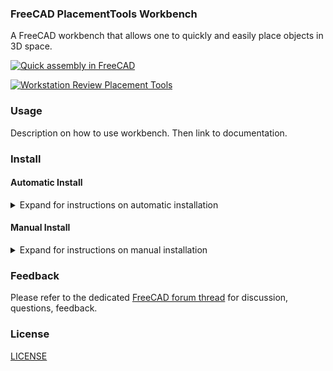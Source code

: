 ### FreeCAD PlacementTools Workbench

A FreeCAD workbench that allows one to quickly and easily place objects in 3D space.


[![Quick assembly in FreeCAD](https://img.youtube.com/vi/UEwlEG8g-JM/hqdefault.jpg)](https://youtu.be/UEwlEG8g-JM?list=PLfTREYIFdFHe1eTUVBKYjvOOIleLJiH10)


[![Workstation Review Placement Tools](https://img.youtube.com/vi/aeRd-NzHrhI/hqdefault.jpg)](https://www.youtube.com/watch?v=aeRd-NzHrhI&list=PLfTREYIFdFHe1eTUVBKYjvOOIleLJiH10&index=1)


### Usage

Description on how to use workbench. Then link to documentation.

### Install

#### Automatic Install

<details>
<summary>Expand for instructions on automatic installation</summary>

#### English

#### Russian


</details>

#### Manual Install

<details>
<summary>Expand for instructions on manual installation</summary>
#### English

* Download the zip archive (Code->Download ZIP) and extract it. * * Rename the `PlacementTools-master` folder to `PlacementTools`
* Place the PlacementTools folder in the Mod folder (For example, for Windows: "c:\Program Files\FreeCAD 0.xx\Mod\").
* Restart freecad 


#### Russian

* Скачайте zip архив (Code->Download ZIP) и распакуйте его.
* Переименуйте папку `PlacementTools-master` в  `PlacementTools`.
* Поместите папку PlacementTools в папку `Mod` (Например, для Windows: `c:\Program Files\FreeCAD 0.xx\Mod\`).
* Перезапустите Freecad

</details>

### Feedback

Please refer to the dedicated [FreeCAD forum thread](https://forum.freecadweb.org/viewtopic.php?f=20&t=66526) for discussion, questions, feedback. 

### License

[LICENSE](LICENSE)